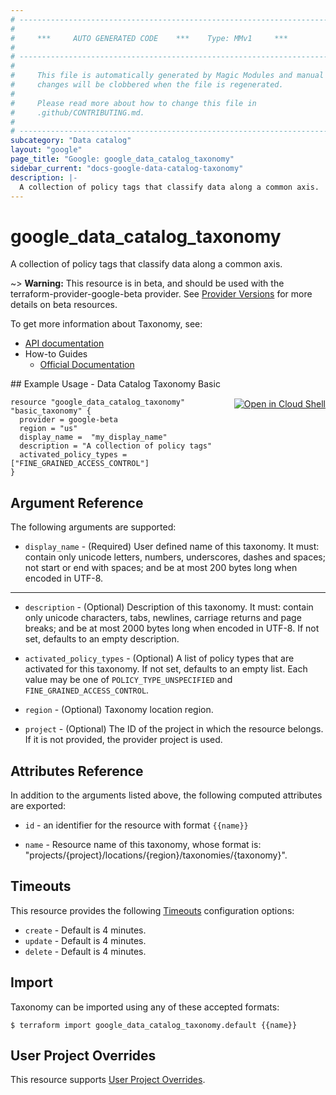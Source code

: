 ```yaml
---
# ----------------------------------------------------------------------------
#
#     ***     AUTO GENERATED CODE    ***    Type: MMv1     ***
#
# ----------------------------------------------------------------------------
#
#     This file is automatically generated by Magic Modules and manual
#     changes will be clobbered when the file is regenerated.
#
#     Please read more about how to change this file in
#     .github/CONTRIBUTING.md.
#
# ----------------------------------------------------------------------------
subcategory: "Data catalog"
layout: "google"
page_title: "Google: google_data_catalog_taxonomy"
sidebar_current: "docs-google-data-catalog-taxonomy"
description: |-
  A collection of policy tags that classify data along a common axis.
---
```


# google\_data\_catalog\_taxonomy

A collection of policy tags that classify data along a common axis.

~> **Warning:** This resource is in beta, and should be used with the terraform-provider-google-beta provider.
See [Provider Versions](https://terraform.io/docs/providers/google/guides/provider_versions.html) for more details on beta resources.

To get more information about Taxonomy, see:

* [API documentation](https://cloud.google.com/data-catalog/docs/reference/rest/v1beta1/projects.locations.taxonomies)
* How-to Guides
    * [Official Documentation](https://cloud.google.com/data-catalog/docs)

<div class = "oics-button" style="float: right; margin: 0 0 -15px">
  <a href="https://console.cloud.google.com/cloudshell/open?cloudshell_git_repo=https%3A%2F%2Fgithub.com%2Fterraform-google-modules%2Fdocs-examples.git&cloudshell_working_dir=data_catalog_taxonomy_basic&cloudshell_image=gcr.io%2Fgraphite-cloud-shell-images%2Fterraform%3Alatest&open_in_editor=main.tf&cloudshell_print=.%2Fmotd&cloudshell_tutorial=.%2Ftutorial.md" target="_blank">
    <img alt="Open in Cloud Shell" src="//gstatic.com/cloudssh/images/open-btn.svg" style="max-height: 44px; margin: 32px auto; max-width: 100%;">
  </a>
</div>
## Example Usage - Data Catalog Taxonomy Basic


```hcl
resource "google_data_catalog_taxonomy" "basic_taxonomy" {
  provider = google-beta
  region = "us"
  display_name =  "my_display_name"
  description = "A collection of policy tags"
  activated_policy_types = ["FINE_GRAINED_ACCESS_CONTROL"]
}
```

## Argument Reference

The following arguments are supported:


* `display_name` -
  (Required)
  User defined name of this taxonomy.
  It must: contain only unicode letters, numbers, underscores, dashes
  and spaces; not start or end with spaces; and be at most 200 bytes
  long when encoded in UTF-8.


- - -


* `description` -
  (Optional)
  Description of this taxonomy. It must: contain only unicode characters,
  tabs, newlines, carriage returns and page breaks; and be at most 2000 bytes
  long when encoded in UTF-8. If not set, defaults to an empty description.

* `activated_policy_types` -
  (Optional)
  A list of policy types that are activated for this taxonomy. If not set,
  defaults to an empty list.
  Each value may be one of `POLICY_TYPE_UNSPECIFIED` and `FINE_GRAINED_ACCESS_CONTROL`.

* `region` -
  (Optional)
  Taxonomy location region.

* `project` - (Optional) The ID of the project in which the resource belongs.
    If it is not provided, the provider project is used.


## Attributes Reference

In addition to the arguments listed above, the following computed attributes are exported:

* `id` - an identifier for the resource with format `{{name}}`

* `name` -
  Resource name of this taxonomy, whose format is:
  "projects/{project}/locations/{region}/taxonomies/{taxonomy}".


## Timeouts

This resource provides the following
[Timeouts](/docs/configuration/resources.html#timeouts) configuration options:

- `create` - Default is 4 minutes.
- `update` - Default is 4 minutes.
- `delete` - Default is 4 minutes.

## Import


Taxonomy can be imported using any of these accepted formats:

```
$ terraform import google_data_catalog_taxonomy.default {{name}}
```

## User Project Overrides

This resource supports [User Project Overrides](https://www.terraform.io/docs/providers/google/guides/provider_reference.html#user_project_override).
